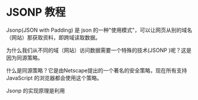 # JSONP 教程



Jsonp(JSON with Padding) 是 json 的一种"使用模式"，可以让网页从别的域名（网站）那获取资料，即跨域读取数据。

为什么我们从不同的域（网站）访问数据需要一个特殊的技术(JSONP )呢？这是因为同源策略。

什么是同源策略？它是由Netscape提出的一个著名的安全策略，现在所有支持 JavaScript 的浏览器都会使用这个策略。

Jsonp 的实现原理是利用 <script>标签 可以获取不同源资源的特点，来达到跨域访问某个资源的目的。

------



## JSONP 应用

### 1. 服务端JSONP格式数据

如客户想访问 : /try/ajax/jsonp.php?jsonp=callbackFunction。

假设客户期望返回JSON数据：["customername1","customername2"]。

真正返回到客户端的数据显示为: callbackFunction(["customername1","customername2"])。

服务端文件jsonp.php代码为：

```php
<?php header('Content-type: application/json'); 
//获取回调函数名 
$jsoncallback = htmlspecialchars($_REQUEST ['jsoncallback']); 
//json数据 
$json_data = '["customername1","customername2"]'; 
//输出jsonp格式的数据 
echo $jsoncallback . "(" . $json_data . ")"; ?>
```

### 2. 客户端实现 callbackFunction 函数

```js
<script type="text/javascript">
function onCustomerLoaded(result, methodName)
{
    var html = '<ul>';
    for(var i = 0; i < result.length; i++){
    	html += '<li>' + result[i] + '</li>';
    }
    html += '</ul>';
    document.getElementById('divCustomers').innerHTML = html;
}
</script>
```

### 页面展示

```html
<div id="divCustomers"></div>
```

### 客户端页面完整代码

```html
<!DOCTYPE html PUBLIC "-//W3C//DTD XHTML 1.0 Transitional//EN" "http://www.w3.org/TR/xhtml1/DTD/xhtml1-transitional.dtd">
<html xmlns="http://www.w3.org/1999/xhtml" >
<head>
    <title>JSONP 实例</title>
</head>
<body>
    <div id="divCustomers"></div>
    <script type="text/javascript">
        function callbackFunction(result, methodName){
            var html = '<ul>';
            for(var i = 0; i < result.length; i++){
              html += '<li>' + result[i] + '</li>';
            }
            html += '</ul>';
            document.getElementById('divCustomers').innerHTML = html;
        }
    </script>
<script type="text/javascript" src="/try/ajax/jsonp.php?jsoncallback=callbackFunction"></script>
</body>
</html>
```

------

## jQuery 使用 JSONP

以上代码可以使用 jQuery 代码实例：

```html
<!DOCTYPE html>
<html>
<head>
   <title>JSONP 实例</title>
   <script src="http://apps.bdimg.com/libs/jquery/1.8.3/jquery.js"></script> 
</head>
  
<body>
<div id="divCustomers"></div>
<script>
$.getJSON("/try/ajax/jsonp.php?jsoncallback=?", function(data) { 
  var html = '<ul>';
  
    for(var i = 0; i < data.length; i++){
      html += '<li>' + data[i] + '</li>';
   }
 html += '</ul>';
  
  $('#divCustomers').html(html); 
});
</script>
</body>
</html> 
```